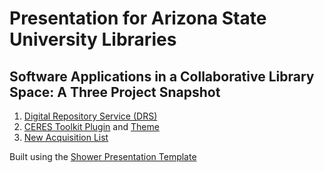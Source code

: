 # Presentation for Arizona State University Libraries

## Software Applications in a Collaborative Library Space: A Three Project Snapshot

1. [Digital Repository Service (DRS)](https://github.com/NEU-Libraries/cerberus)
2. [CERES Toolkit Plugin](https://github.com/NEU-Libraries/drs-toolkit-wp-plugin) and [Theme](https://github.com/NEU-Libraries/drs-toolkit-wp-theme)
3. [New Acquisition List](https://library.northeastern.edu/new-acquisitions-list)

Built using the [Shower Presentation Template](https://github.com/shower/shower)
